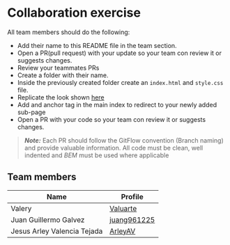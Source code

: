 # Collaboration exercise

All team members should do the following:

- Add their name to this README file in the team section.
- Open a PR(pull request) with your update so your team con review it or suggests changes.
- Review your teammates PRs
- Create a folder with their name.
- Inside the previously created folder create an `index.html` and `style.css` file.
- Replicate the look shown [here](https://i.pinimg.com/originals/4d/10/0c/4d100c00da0b572171b083c35202b114.png)
- Add and anchor tag in the main index to redirect to your newly added sub-page
- Open a PR with your code so your team con review it or suggests changes.

> **_Note:_**
> Each PR should follow the GitFlow convention (Branch naming) and provide valuable information.
> All code must be clean, well indented and _BEM_ must be used where applicable

## Team members
| Name | Profile            |
| ---- | ------------------ |
| Valery |[Valuarte](https://github.com/valuarte) |
| Juan Guillermo Galvez       |[juang961225](https://github.com/juang961225) |
| Jesus Arley Valencia Tejada |[ArleyAV](https://github.com/ArleyAV)         |